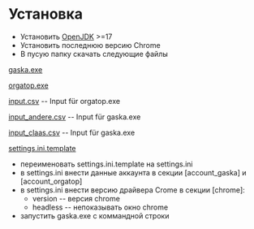 # Установка

- Установить [OpenJDK](https://aws.amazon.com/de/corretto/) >=17 
- Установить последнюю версию Chrome
- В пусую папку скачать следующие файлы

[gaska.exe](https://github.com/schwitin/searchtools/raw/master/target/gaska.exe)

[orgatop.exe](https://github.com/schwitin/searchtools/raw/master/target/orgatop.exe)

[input.csv](https://raw.githubusercontent.com/schwitin/searchtools/master/input.csv) -- Input für orgatop.exe

[input_andere.csv](https://raw.githubusercontent.com/schwitin/searchtools/master/input_andere.csv) -- Input für
gaska.exe

[input_claas.csv](https://raw.githubusercontent.com/schwitin/searchtools/master/input_claas.csv) -- Input für gaska.exe

[settings.ini.template](https://raw.githubusercontent.com/schwitin/searchtools/master/settings.ini.template)

- переименовать settings.ini.template на settings.ini
- в settings.ini внести данные аккаунта в секции [account_gaska] и [account_orgatop]
- в settings.ini внести версию драйвера Crome в секции [chrome]:
    - version -- версия chrome
    - headless -- непоказывать окно chrome
- запустить gaska.exe с коммандной строки


 